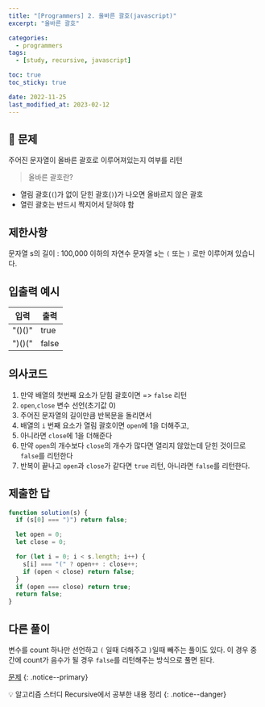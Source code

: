 ```yaml
---
title: "[Programmers] 2. 올바른 괄호(javascript)"
excerpt: "올바른 괄호"

categories:
  - programmers
tags:
  - [study, recursive, javascript]

toc: true
toc_sticky: true

date: 2022-11-25
last_modified_at: 2023-02-12
---
```


## 🤔 문제

주어진 문자열이 올바른 괄호로 이루어져있는지 여부를 리턴

> 올바른 괄호란?

- 열림 괄호(`(`)가 없이 닫힌 괄호(`)`)가 나오면 올바르지 않은 괄호
- 열린 괄호는 반드시 짝지어서 닫혀야 함

## 제한사항

문자열 s의 길이 : 100,000 이하의 자연수
문자열 s는 `(` 또는 `)` 로만 이루어져 있습니다.

## 입출력 예시

| 입력   | 출력  |
| ------ | ----- |
| "()()" | true  |
| ")()(" | false |

## 의사코드

1. 만약 배열의 첫번째 요소가 닫힘 괄호이면 => `false` 리턴
2. `open`,`close` 변수 선언(초기값 0)
3. 주어진 문자열의 길이만큼 반복문을 돌리면서
4. 배열의 `i` 번째 요소가 열림 괄호이면 `open`에 1을 더해주고,
5. 아니라면 `close`에 1을 더해준다
6. 만약 `open`의 개수보다 `close`의 개수가 많다면 열리지 않았는데 닫힌 것이므로 `false`를 리턴한다
7. 반복이 끝나고 `open`과 `close`가 같다면 `true` 리턴, 아니라면 `false`를 리턴한다.

## 제출한 답

```javascript
function solution(s) {
  if (s[0] === ")") return false;

  let open = 0;
  let close = 0;

  for (let i = 0; i < s.length; i++) {
    s[i] === "(" ? open++ : close++;
    if (open < close) return false;
  }
  if (open === close) return true;
  return false;
}
```

## 다른 풀이

변수를 count 하나만 선언하고 `(` 일때 더해주고 `)`일때 빼주는 풀이도 있다. 이 경우 중간에 count가 음수가 될 경우 `false`를 리턴해주는 방식으로 풀면 된다.

[문제](https://school.programmers.co.kr/learn/courses/30/lessons/12909)
{: .notice--primary}

💡 알고리즘 스터디 Recursive에서 공부한 내용 정리
{: .notice--danger}
